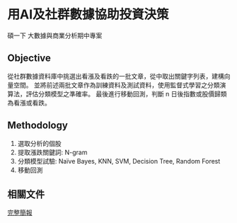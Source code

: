 # 用AI及社群數據協助投資決策
碩一下 大數據與商業分析期中專案

## Objective
從社群數據資料庫中挑選出看漲及看跌的一批文章，從中取出關鍵字列表，建構向量空間。
並將前述兩批文章作為訓練資料及測試資料，使用監督式學習之分類演算法，評估分類模型之準確率。
最後進行移動回測，判斷 n 日後指數或股價歸類為看漲或看跌。

## Methodology
1. 選取分析的個股
2. 提取漲跌關鍵詞: N-gram
3. 分類模型試驗: Naïve Bayes, KNN, SVM, Decision Tree, Random Forest
4. 移動回測




## 相關文件
[完整簡報](https://drive.google.com/file/d/1tbzp3dSH9TltM7-HLn9o7SRFyik_o8Yq/view?usp=sharing)